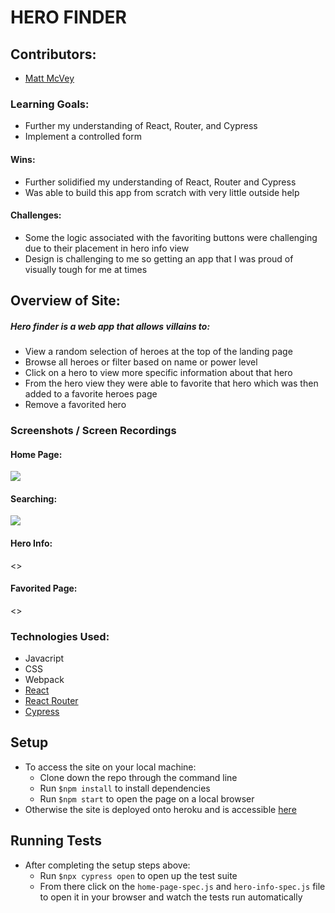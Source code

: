 # HERO FINDER

## Contributors:
* [Matt McVey](https://github.com/mattmcvey)

### Learning Goals:
 * Further my understanding of React, Router, and Cypress
 * Implement a controlled form
#### Wins:
 * Further solidified my understanding of React, Router and Cypress
 * Was able to build this app from scratch with very little outside help
#### Challenges:
* Some the logic associated with the favoriting buttons were challenging due to their placement in hero info view
* Design is challenging to me so getting an app that I was proud of visually tough for me at times

## Overview of Site:
##### Hero finder is a web app that allows villains to:
  * View a random selection of heroes at the top of the landing page
  * Browse all heroes or filter based on name or power level
  * Click on a hero to view more specific information about that hero
  * From the hero view they were able to favorite that hero which was then added to a favorite heroes page
  * Remove a favorited hero

### Screenshots / Screen Recordings
#### Home Page:
<img src='./src/homepage.gif'/>

#### Searching:
<img src='./src/searchpage.gif'/>

#### Hero Info:
<>

#### Favorited Page:
<>

### Technologies Used:
* Javacript
* CSS
* Webpack
* [React](https://reactjs.org/)
* [React Router](https://reactrouter.com/)
* [Cypress](https://www.cypress.io/)

## Setup
* To access the site on your local machine:
  * Clone down the repo through the command line
  * Run `$npm install` to install dependencies
  * Run `$npm start` to open the page on a local browser
* Otherwise the site is deployed onto heroku and is accessible [here](https://my-hero-finder.herokuapp.com/)

## Running Tests
* After completing the setup steps above:
  * Run `$npx cypress open` to open up the test suite
  * From there click on the `home-page-spec.js` and `hero-info-spec.js` file to open it in your browser and watch the tests run automatically
